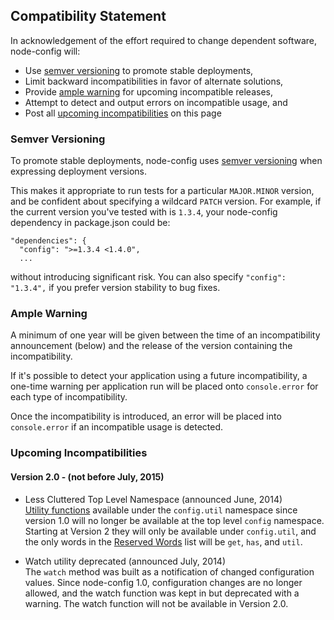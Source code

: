 ## Compatibility Statement

In acknowledgement of the effort required to change dependent software, node-config will:

* Use [semver versioning](https://github.com/lorenwest/node-config/wiki/Future-Compatibility#semver-versioning) to promote stable deployments,
* Limit backward incompatibilities in favor of alternate solutions,
* Provide [ample warning](https://github.com/lorenwest/node-config/wiki/Future-Compatibility#ample-warning) for upcoming incompatible releases,
* Attempt to detect and output errors on incompatible usage, and 
* Post all [upcoming incompatibilities](https://github.com/lorenwest/node-config/wiki/Future-Compatibility#upcoming-incompatibilities) on this page

### Semver Versioning

To promote stable deployments, node-config uses [semver versioning](http://semver.org/) when expressing deployment versions.

This makes it appropriate to run tests for a particular `MAJOR.MINOR` version, and be confident about specifying a wildcard `PATCH` version.  For example, if the current version you've tested with is `1.3.4`, your node-config dependency in package.json could be:
```
"dependencies": {
  "config": ">=1.3.4 <1.4.0",
  ...
```
without introducing significant risk.  You can also specify `"config": "1.3.4",` if you prefer version stability to bug fixes.

### Ample Warning

A minimum of one year will be given between the time of an incompatibility announcement (below) and the release of the version containing the incompatibility.

If it's possible to detect your application using a future incompatibility, a one-time warning per application run will be placed onto ```console.error``` for each type of incompatibility.

Once the incompatibility is introduced, an error will be placed into `console.error` if an incompatible usage is detected.

### Upcoming Incompatibilities

#### Version 2.0 - (not before July, 2015)

* Less Cluttered Top Level Namespace (announced June, 2014)<br>[Utility functions](https://github.com/lorenwest/node-config/wiki/Using-Config-Utilities) available under the `config.util` namespace since version 1.0 will no longer be available at the top level `config` namespace.  Starting at Version 2 they will only be available under `config.util`, and the only words in the [Reserved Words](https://github.com/lorenwest/node-config/wiki/Reserved-Words) list will be `get`, `has`, and `util`.

* Watch utility deprecated (announced July, 2014)<br>
The `watch` method was built as a notification of changed configuration values.  Since node-config 1.0, configuration changes are no longer allowed, and the watch function was kept in but deprecated with a warning.  The watch function will not be available in Version 2.0.